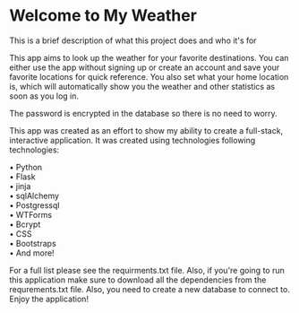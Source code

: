 
# Welcome to My Weather

This is a brief description of what this project does and who it's for

This app aims to look up the weather for your favorite destinations. You can either use the app without signing up or create an account and save your favorite locations for quick reference. You also set what your home location is, which will automatically show you the weather and other statistics as soon as you log in. 

The password is encrypted in the database so there is no need to worry.

This app was created as an effort to show my ability to create a full-stack, interactive application. It was created using technologies following technologies: 

•	Python  
•	Flask   
•	jinja  
•	sqlAlchemy  
•	Postgressql    
•	WTForms    
•	Bcrypt   
•	CSS    
•	Bootstraps      
•	And more!      

For a full list please see the requirments.txt file. Also, if you're going to run this application make sure to download all the dependencies from the requrements.txt file. Also, you need to create a new database to connect to. Enjoy the application!
